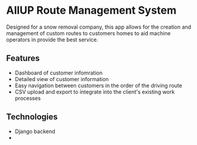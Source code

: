 # AllUP Route Management System

Designed for a snow removal company, this app allows for the creation and management of custom routes to customers homes to aid machine operators in provide the best service.

## Features
- Dashboard of customer infomration
- Detailed view of customer information
- Easy navigation between customers in the order of the driving route
- CSV upload and export to integrate into the client's existing work processes

## Technologies
- Django backend
- 